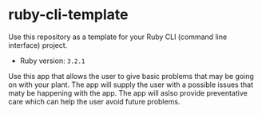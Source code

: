 # ruby-cli-template

Use this repository as a template for your Ruby CLI (command line interface) project.

- Ruby version: `3.2.1`

Use this app that allows the user to give basic problems that may be going on with your plant. The app will supply the user with a possible issues that maty be happening with the app. The app will aslso provide preventative care which can help the user avoid future problems.
